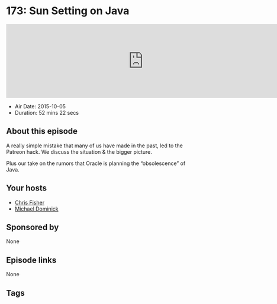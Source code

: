 # 173: Sun Setting on Java

<iframe src="https://player.fireside.fm/v2/MLf2ZzhC+3KjLFU-U?theme=dark" width="740" height="200" frameborder="0" scrolling="no"></iframe>

* Air Date: 2015-10-05
* Duration: 52 mins 22 secs

## About this episode

A really simple mistake that many of us have made in the past, led to the Patreon hack. We discuss the situation & the bigger picture. 

Plus our take on the rumors that Oracle is planning the “obsolescence” of Java.

## Your hosts
* [Chris Fisher](https://coder.show/hosts/chrislas)
* [Michael Dominick](https://coder.show/hosts/michael)

## Sponsored by

None



## Episode links

None



## Tags

